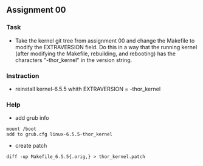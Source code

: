 ## Assignment 00

### Task
- Take the kernel git tree from assignment 00 and change the Makefile to modify the EXTRAVERSION field. Do this in a way that the running kernel (after modifying the Makefile, rebuilding, and rebooting) has the characters "-thor_kernel" in the version string.

### Instraction
- reinstall kernel-6.5.5 whith EXTRAVERSION = -thor_kernel

### Help
- add grub info
```
mount /boot
add to grub.cfg linux-6.5.5-thor_kernel
```
- create patch
```
diff -up Makefile_6.5.5{.orig,} > thor_kernel.patch
```
